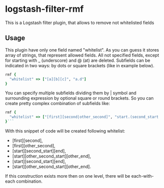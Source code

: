 # logstash-filter-rmf
This is a Logstash filter plugin, that allows to remove not whitelisted fields

## Usage
This plugin have only one field named "whitelist". As you can guess it stores array of strings, that represent allowed fields. All not specified fields, except for starting with _ (underscore) and @ (at) are deleted. Subfields can be indicated in two ways: by dots or square brackets (like in example below).

```ruby
rmf {
  "whitelist" => ["[a][b][c]", "a.d"]
}
```

You can specify multiple subfields dividing them by | symbol and surrounding expression by optional square or round brackets. So you can create pretty complex combination of subfields like:

```ruby
rmf {
  "whitelist" => ["[first][second|other_second]", "start.(second_start|other_second_start).end|other_end"]
}```
```

With this snippet of code will be created following whitelist: 
- [first][second], 
- [first][other_second], 
- [start][second_start][end], 
- [start][other_second_start][other_end], 
- [start][second_start][end], 
- [start][other_second_start][other_end]. 


If this construction exists more then on one level, there will be each-with-each combination.
